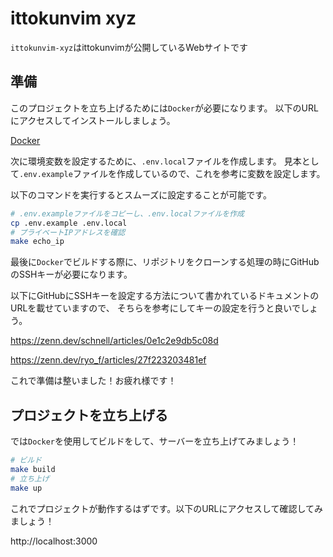 # ittokunvim xyz

`ittokunvim-xyz`はittokunvimが公開しているWebサイトです

## 準備

このプロジェクトを立ち上げるためには`Docker`が必要になります。
以下のURLにアクセスしてインストールしましょう。

[Docker](https://www.docker.com/)

次に環境変数を設定するために、`.env.local`ファイルを作成します。
見本として`.env.example`ファイルを作成しているので、これを参考に変数を設定します。

以下のコマンドを実行するとスムーズに設定することが可能です。

```bash
# .env.exampleファイルをコピーし、.env.localファイルを作成
cp .env.example .env.local
# プライベートIPアドレスを確認
make echo_ip
```

最後に`Docker`でビルドする際に、リポジトリをクローンする処理の時にGitHubのSSHキーが必要になります。

以下にGitHubにSSHキーを設定する方法について書かれているドキュメントのURLを載せていますので、
そちらを参考にしてキーの設定を行うと良いでしょう。

https://zenn.dev/schnell/articles/0e1c2e9db5c08d

https://zenn.dev/ryo_f/articles/27f223203481ef

これで準備は整いました！お疲れ様です！

## プロジェクトを立ち上げる

では`Docker`を使用してビルドをして、サーバーを立ち上げてみましょう！

```bash
# ビルド
make build
# 立ち上げ
make up
```

これでプロジェクトが動作するはずです。以下のURLにアクセスして確認してみましょう！

http://localhost:3000

